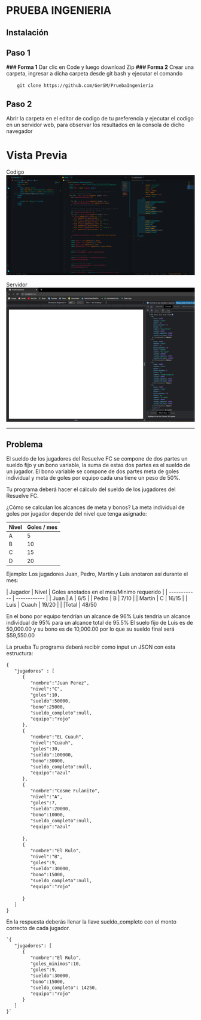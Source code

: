 # PRUEBA INGENIERIA 

## Instalación

## Paso 1

**### Forma 1**
Dar clic en Code y luego download Zip
**### Forma 2**
Crear una carpeta, ingresar a dicha carpeta desde git bash y ejecutar el comando 

`    git clone https://github.com/GerSM/PruebaIngenieria`

## Paso 2

Abrir la carpeta en el editor de codigo de tu preferencia y ejecutar el codigo en un servidor web, para observar los resultados en la consola de dicho navegador 


# Vista Previa

Codigo
![](./imgs/Code-Capture.png)

Servidor
![](./imgs/LiveServer-Capture.png)

------------


##  Problema
El sueldo de los jugadores del Resuelve FC se compone de dos partes un sueldo fijo y un bono variable, la suma de estas dos partes es el sueldo de un jugador. El bono variable se compone de dos partes meta de goles individual y meta de goles por equipo cada una tiene un peso de 50%.

Tu programa deberá hacer el cálculo del sueldo de los jugadores del Resuelve FC.

¿Cómo se calculan los alcances de meta y bonos?
La meta individual de goles por jugador depende del nivel que tenga asignado:

| Nivel  | Goles / mes  |
| ------------ | ------------ |
|  A | 5  |
|  B |  10 |
|  C | 15  |
|  D |  20 |

Ejemplo: Los jugadores Juan, Pedro, Martín y Luis anotaron así durante el mes:

| Jugador  | Nivel |  Goles anotados en el mes/Minimo requerido  |
| ------------ | ------------ |
| Juan | A  | 6/5  |
| Pedro | B  | 7/10  |
| Martín | C  | 16/15  |
| Luis  | Cuauh  | 19/20 |
| |Total | 48/50

En el bono por equipo tendrían un alcance de 96% Luis tendría un alcance individual de 95% para un alcance total de 95.5% El suelo fijo de Luis es de 50,000.00 y su bono es de 10,000.00 por lo que su sueldo final será $59,550.00

La prueba
Tu programa deberá recibir como input un JSON con esta estructura:

    {
       "jugadores" : [  
          {  
             "nombre":"Juan Perez",
             "nivel":"C",
             "goles":10,
             "sueldo":50000,
             "bono":25000,
             "sueldo_completo":null,
             "equipo":"rojo"
          },
          {  
             "nombre":"EL Cuauh",
             "nivel":"Cuauh",
             "goles":30,
             "sueldo":100000,
             "bono":30000,
             "sueldo_completo":null,
             "equipo":"azul"
          },
          {  
             "nombre":"Cosme Fulanito",
             "nivel":"A",
             "goles":7,
             "sueldo":20000,
             "bono":10000,
             "sueldo_completo":null,
             "equipo":"azul"
    
          },
          {  
             "nombre":"El Rulo",
             "nivel":"B",
             "goles":9,
             "sueldo":30000,
             "bono":15000,
             "sueldo_completo":null,
             "equipo":"rojo"
    
          }
       ]
    }
En la respuesta deberás llenar la llave sueldo_completo con el monto correcto de cada jugador.

    `{
       "jugadores": [
          {  
             "nombre":"El Rulo",
             "goles_minimos":10,
             "goles":9,
             "sueldo":30000,
             "bono":15000,
             "sueldo_completo": 14250,
             "equipo":"rojo"
          }
       ]
    }`